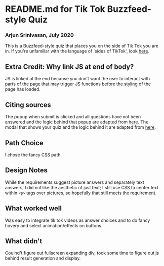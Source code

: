 # README.md for Tik Tok Buzzfeed-style Quiz
### Arjun Srinivasan, July 2020

This is a Buzzfeed-style quiz that places you on the side of Tik Tok you are in. If you're unfamiliar with the language of 'sides of TikTok', look [here](https://stayhipp.com/news/the-sides-of-tiktok/).

## Extra Credit: Why link JS at end of body?

JS is linked at the end because you don't want the user to interact with parts of the page that may trigger JS functions before the styling of the page has loaded.

## Citing sources

The popup when submit is clicked and all questions have not been answered and the logic behind that popup are adapted from [here](https://www.w3schools.com/howto/howto_js_popup.asp). The modal that shows your quiz and the logic behind it are adapted from [here](https://www.w3schools.com/howto/howto_css_modals.asp).

## Path Choice

I chose the fancy CSS path.

## Design Notes

While the requirements suggest picture answers and separately text answers, I did not like the aesthetic of just text; I still use CSS to center text within `<p>` tags over pictures, so hopefully that still meets the requirement.

## What worked well

Was easy to integrate tik tok videos as answer choices and to do fancy hovery and select animation/effects on buttons.

## What didn't

Coulnd't figure out fullscreen expanding div, took some time to figure out js behind result generation and display.